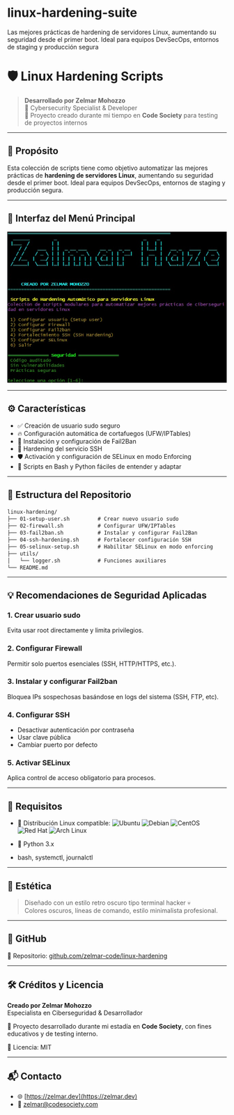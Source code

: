 # linux-hardening-suite
Las mejores prácticas de hardening de servidores Linux, aumentando su seguridad desde el primer boot. Ideal para equipos DevSecOps, entornos de staging y producción segura

# 🛡️ Linux Hardening Scripts

> **Desarrollado por Zelmar Mohozzo**  
> 🧠 Cybersecurity Specialist & Developer  
> 🧪 Proyecto creado durante mi tiempo en **Code Society** para testing de proyectos internos

---

## 🎯 Propósito

Esta colección de scripts tiene como objetivo automatizar las mejores prácticas de **hardening de servidores Linux**, aumentando su seguridad desde el primer boot. Ideal para equipos DevSecOps, entornos de staging y producción segura.

---

## 📸 Interfaz del Menú Principal

![Zelmar Haze - Hardening Menu](./9b0e3126-7453-4913-976f-64e0bb27d2a5.png)

---

## ⚙️ Características

- ✅ Creación de usuario sudo seguro
- 🔥 Configuración automática de cortafuegos (UFW/IPTables)
- 🚫 Instalación y configuración de Fail2Ban
- 🔐 Hardening del servicio SSH
- 🛡️ Activación y configuración de SELinux en modo Enforcing
- 📜 Scripts en Bash y Python fáciles de entender y adaptar

---

## 📁 Estructura del Repositorio

```
linux-hardening/
├── 01-setup-user.sh         # Crear nuevo usuario sudo
├── 02-firewall.sh           # Configurar UFW/IPTables
├── 03-fail2ban.sh           # Instalar y configurar Fail2Ban
├── 04-ssh-hardening.sh      # Fortalecer configuración SSH
├── 05-selinux-setup.sh      # Habilitar SELinux en modo enforcing
├── utils/
│   └── logger.sh            # Funciones auxiliares
└── README.md
```

---

## 💡 Recomendaciones de Seguridad Aplicadas

### 1. Crear usuario sudo
Evita usar root directamente y limita privilegios.

### 2. Configurar Firewall
Permitir solo puertos esenciales (SSH, HTTP/HTTPS, etc.).

### 3. Instalar y configurar Fail2ban
Bloquea IPs sospechosas basándose en logs del sistema (SSH, FTP, etc).

### 4. Configurar SSH
- Desactivar autenticación por contraseña
- Usar clave pública
- Cambiar puerto por defecto

### 5. Activar SELinux
Aplica control de acceso obligatorio para procesos.

---

## 🚀 Requisitos

- 🐧 Distribución Linux compatible: 
  ![Ubuntu](https://img.shields.io/badge/Ubuntu-E95420?style=flat&logo=ubuntu&logoColor=white) 
  ![Debian](https://img.shields.io/badge/Debian-A81D33?style=flat&logo=debian&logoColor=white)
  ![CentOS](https://img.shields.io/badge/CentOS-262577?style=flat&logo=centos&logoColor=white)
  ![Red Hat](https://img.shields.io/badge/Red%20Hat-EE0000?style=flat&logo=redhat&logoColor=white)
  ![Arch Linux](https://img.shields.io/badge/Arch-1793D1?style=flat&logo=archlinux&logoColor=white)

- 🐍 Python 3.x
- bash, systemctl, journalctl

---

## 🎨 Estética

> Diseñado con un estilo retro oscuro tipo terminal hacker 💀  
> Colores oscuros, líneas de comando, estilo minimalista profesional.

---

## 🔗 GitHub

📂 Repositorio: [github.com/zelmar-code/linux-hardening](https://github.com/zelmar-code/linux-hardening)

---

## 🛠️ Créditos y Licencia

**Creado por Zelmar Mohozzo**  
Especialista en Ciberseguridad & Desarrollador

🧪 Proyecto desarrollado durante mi estadía en **Code Society**, con fines educativos y de testing interno.

📄 Licencia: MIT

---

## 📬 Contacto

- 🌐 [https://zelmar.dev](https://zelmar.dev)
- 📧 zelmar@codesociety.com

